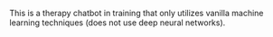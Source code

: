 This is a therapy chatbot in training that only utilizes vanilla machine learning techniques (does not use deep neural networks).